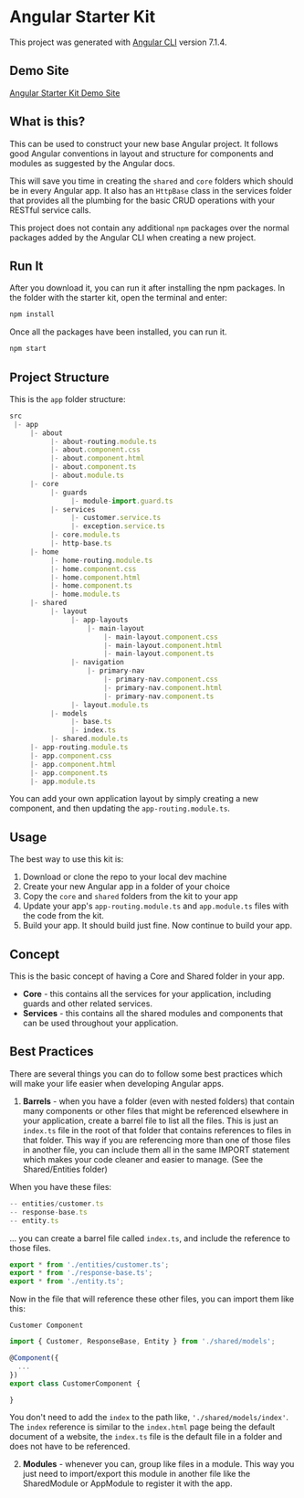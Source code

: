 # Angular Starter Kit

This project was generated with [Angular CLI](https://github.com/angular/angular-cli) version 7.1.4.

## Demo Site
[Angular Starter Kit Demo Site](https://kahanu.github.io/AngularStarterKit/)

## What is this?

This can be used to construct your new base Angular project.  It follows good Angular conventions in layout and structure for components and modules as suggested by the Angular docs.

This will save you time in creating the `shared` and `core` folders which should be in every Angular app.  It also has an `HttpBase` class in the services folder that provides all the plumbing for the basic CRUD operations with your RESTful service calls.

This project does not contain any additional `npm` packages over the normal packages added by the Angular CLI when creating a new project.

## Run It

After you download it, you can run it after installing the npm packages.  In the folder with the starter kit, open the terminal and enter:

```javascript
npm install
```

Once all the packages have been installed, you can run it.

```javascript
npm start
```

## Project Structure

This is the `app` folder structure:

```javascript
src 
 |- app
     |- about 
          |- about-routing.module.ts
          |- about.component.css
          |- about.component.html
          |- about.component.ts
          |- about.module.ts
     |- core
          |- guards
               |- module-import.guard.ts
          |- services
               |- customer.service.ts
               |- exception.service.ts
          |- core.module.ts
          |- http-base.ts
     |- home 
          |- home-routing.module.ts
          |- home.component.css
          |- home.component.html
          |- home.component.ts
          |- home.module.ts
     |- shared
          |- layout
               |- app-layouts
                   |- main-layout
                       |- main-layout.component.css
                       |- main-layout.component.html
                       |- main-layout.component.ts  
               |- navigation
                   |- primary-nav
                       |- primary-nav.component.css
                       |- primary-nav.component.html
                       |- primary-nav.component.ts
               |- layout.module.ts
          |- models
               |- base.ts
               |- index.ts
          |- shared.module.ts
     |- app-routing.module.ts
     |- app.component.css
     |- app.component.html
     |- app.component.ts
     |- app.module.ts

```

You can add your own application layout by simply creating a new component, and then updating the `app-routing.module.ts`.

## Usage

The best way to use this kit is:

1. Download or clone the repo to your local dev machine
2. Create your new Angular app in a folder of your choice
3. Copy the `core` and `shared` folders from the kit to your app
4. Update your app's `app-routing.module.ts` and `app.module.ts` files with the code from the kit.
5. Build your app.  It should build just fine.  Now continue to build your app.

## Concept

This is the basic concept of having a Core and Shared folder in your app.

* **Core** - this contains all the services for your application, including guards and other related services.
* **Services** - this contains all the shared modules and components that can be used throughout your application.

## Best Practices

There are several things you can do to follow some best practices which will make your life easier when developing Angular apps.

1. **Barrels** - when you have a folder (even with nested folders) that contain many components or other files that might be referenced elsewhere in your application, create a barrel file to list all the files.  This is just an `index.ts` file in the root of that folder that contains references to files in that folder.  This way if you are referencing more than one of those files in another file, you can include them all in the same IMPORT statement which makes your code cleaner and easier to manage.  (See the Shared/Entities folder)

When you have these files:

```javascript
-- entities/customer.ts
-- response-base.ts
-- entity.ts
```
... you can create a barrel file called `index.ts`, and include the reference to those files.

```javascript
export * from './entities/customer.ts';
export * from './response-base.ts';
export * from './entity.ts';
```

Now in the file that will reference these other files, you can import them like this:

`Customer Component`

```javascript
import { Customer, ResponseBase, Entity } from './shared/models';

@Component({
  ...
})
export class CustomerComponent {

}
```

You don't need to add the `index` to the path like, `'./shared/models/index'`.  The `index` reference is similar to the `index.html` page being the default document of a website, the `index.ts` file is the default file in a folder and does not have to be referenced.

2. **Modules** - whenever you can, group like files in a module.  This way you just need to import/export this module in another file like the SharedModule or AppModule to register it with the app.
